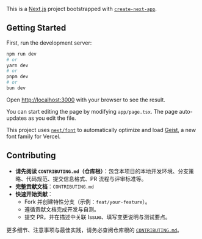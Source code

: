 This is a [Next.js](https://nextjs.org) project bootstrapped with [`create-next-app`](https://nextjs.org/docs/app/api-reference/cli/create-next-app).

## Getting Started

First, run the development server:

```bash
npm run dev
# or
yarn dev
# or
pnpm dev
# or
bun dev
```

Open [http://localhost:3000](http://localhost:3000) with your browser to see the result.

You can start editing the page by modifying `app/page.tsx`. The page auto-updates as you edit the file.

This project uses [`next/font`](https://nextjs.org/docs/app/building-your-application/optimizing/fonts) to automatically optimize and load [Geist](https://vercel.com/font), a new font family for Vercel.

## Contributing

- **请先阅读 `CONTRIBUTING.md`（仓库根）**：包含本项目的本地开发环境、分支策略、代码规范、提交信息格式、PR 流程与评审标准等。
- **完整贡献文档**：`CONTRIBUTING.md`
- **快速开始贡献**：
  - Fork 并创建特性分支（示例：`feat/your-feature`）。
  - 遵循贡献文档完成开发与自测。
  - 提交 PR，并在描述中关联 Issue、填写变更说明与测试要点。

更多细节、注意事项与最佳实践，请务必查阅仓库根的 [`CONTRIBUTING.md`](CONTRIBUTING.md)。
